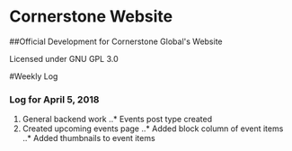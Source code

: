 
Cornerstone Website
========================

##Official Development for Cornerstone Global's Website

Licensed under GNU GPL 3.0

#Weekly Log

### Log for April 5, 2018
1. General backend work
..* Events post type created
2. Created upcoming events page
..* Added block column of event items
..* Added thumbnails to event items